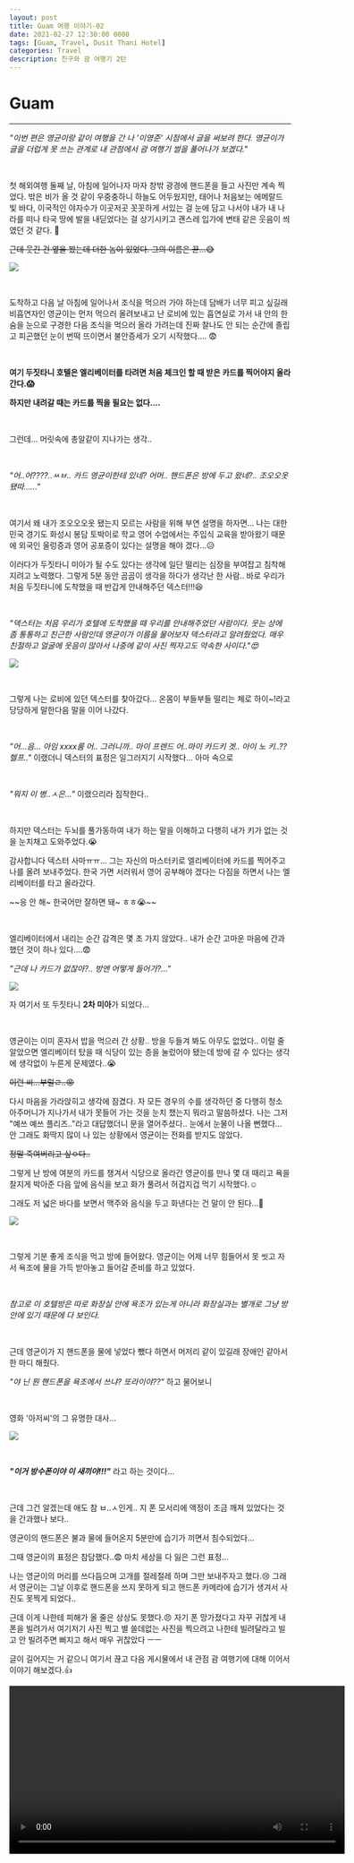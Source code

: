 ```yaml
---
layout: post
title: Guam 여행 이야기-02
date: 2021-02-27 12:30:00 0000
tags: [Guam, Travel, Dusit Thani Hotel]
categories: Travel
description: 친구와 괌 여행기 2탄
---
```


# Guam

---

_"이번 편은 영균이랑 같이 여행을 간 나 '이영준' 시점에서 글을 써보려 한다. 영균이가 글을 더럽게 못 쓰는 관계로 내 관점에서 괌 여행기 썰을 풀어나가 보겠다."_

<br>

첫 해외여행 둘째 날, 아침에 일어나자 마자 창밖 광경에 핸드폰을 들고 사진만 계속 찍었다. 밖은 비가 올 것 같이 우중충하니 하늘도 어두웠지만, 태어나 처음보는 에메랄드 빛 바다, 이국적인 야자수가 이곳저곳 꼿꼿하게 서있는 걸 눈에 담고 나서야 내가 내 나라를 떠나 타국 땅에 발을 내딛었다는 걸 상기시키고 괜스레 입가에 변태 같은 웃음이 씌였던 것 같다. :boy:

~~근데 웃긴 건 옆을 봤는데 더한 놈이 있었다. 그의 이름은 뀬...:sweat_smile:~~

![](/images/Travel/Guam/2021-02-27-13-21-20.png)

<br>

도착하고 다음 날 아침에 일어나서 조식을 먹으러 가야 하는데 담배가 너무 피고 싶길래 비흡연자인 영균이는 먼저 먹으러 올려보내고 난 로비에 있는 흡연실로 가서 내 안의 한숨을 눈으로 구경한 다음 조식을 먹으러 올라 가려는데 진짜 찰나도 안 되는 순간에 졸립고 피곤했던 눈이 번떡 뜨이면서 불안증세가 오기 시작했다.... :fearful:

<br>

**여기 두짓타니 호텔은 엘리베이터를 타려면 처음 체크인 할 때 받은 카드를 찍어야지 올라간다.:scream:**

**하지만 내려갈 때는 카드를 찍을 필요는 없다....**

<br>

그런데... 머릿속에 총알같이 지나가는 생각..

<br>

_"어..어????..ㅆㅂ.. 카드 영균이한테 있네? 어머.. 핸드폰은 방에 두고 왔네?.. 조오오옷됐따......"_

<Br>

여기서 왜 내가 조오오오옷 됐는지 모르는 사람을 위해 부연 설명을 하자면... 나는 대한민국 경기도 화성시 봉담 토박이로 학교 영어 수업에서는 주입식 교육을 받아왔기 때문에 외국인 울렁증과 영어 공포증이 있다는 설명을 해야 겠다...:disappointed_relieved:

이러다가 두짓타니 미아가 될 수도 있다는 생각에 일단 떨리는 심장을 부여잡고 침착해지려고 노력했다. 그렇게 5분 동안 곰곰이 생각을 하다가 생각난 한 사람.. 바로 우리가 처음 두짓타니에 도착했을 때 반갑게 안내해주던 덱스터!!!:laughing:

<br>

_"덱스터는 처음 우리가 호텔에 도착했을 때 우리를 안내해주었던 사람이다. 웃는 상에 좀 통통하고 친근한 사람인데 영균이가 이름을 물어보자 덱스터라고 알려줬었다. 매우 친절하고 얼굴에 웃음이 많아서 나중에 같이 사진 찍자고도 약속한 사이다.":heart_eyes:_

![](/images/Travel/Guam/2021-02-27-13-38-55.png)

<br>

그렇게 나는 로비에 있던 덱스터를 찾아갔다... 온몸이 부들부들 떨리는 체로 하이~!라고 당당하게 말한다음 말을 이어 나갔다.

<br>

_"어...음... 아임 xxxx룸 어.. 그러니까.. 마이 프렌드 어..마이 카드키 겟.. 아이 노 키..?? 헬프.."_ 이랬더니 덱스터의 표정은 일그러지기 시작했다... 아마 속으로

<br>

_"뭐지 이 병..ㅅ은..."_ 이랬으리라 짐작한다..

<br>

하지만 덱스터는 두뇌를 풀가동하여 내가 하는 말을 이해하고 다행히 내가 키가 없는 것을 눈치채고 도와주었다.:sob:

감사합니다 덱스터 사마ㅠㅠ... 그는 자신의 마스터키로 엘리베이터에 카드를 찍어주고 나를 올려 보내주었다. 한국 가면 서러워서 영어 공부해야 겠다는 다짐을 하면서 나는 엘리베이터를 타고 올라갔다.

~~응 안 해~ 한국어만 잘하면 돼~ ㅎㅎ:sob:~~

<br>

엘리베이터에서 내리는 순간 감격은 몇 초 가지 않았다..
내가 순간 고마운 마음에 간과했던 것이 하나 있다....:fearful:

_"근데 나 카드가 없잖아?.. 방엔 어떻게 들어가?..."_

![](/images/Travel/Guam/2021-02-27-13-48-38.png)

자 여기서 또 두짓타니 **2차 미아**가 되었다...

<br>

영균이는 이미 혼자서 밥을 먹으러 간 상황.. 방을 두들겨 봐도 아무도 없었다.. 이럴 줄 알았으면 엘리베이터 탔을 때 식당이 있는 층을 눌렀어야 됐는데 방에 갈 수 있다는 생각에 생각없이 누른게 문제였다..:sob:

~~이런 씨...부럴ㄹ..:rage:~~

다시 마음을 가라앉히고 생각에 잠겼다. 자 모든 경우의 수를 생각하던 중 다행히 청소 아주머니가 지나가서 내가 못들어 가는 것을 눈치 챘는지 뭐라고 말씀하셨다. 나는 그저 "예쓰 예쓰 플리즈.."라고 대답했더니 문을 열어주셨다.. 눈에서 눈물이 나올 뻔했다... 안 그래도 화딱지 많이 나 있는 상황에서 영균이는 전화를 받지도 않았다.

~~정말 죽여버리고 싶ㅇ다..~~

그렇게 난 방에 여분의 카드를 챙겨서 식당으로 올라간 영균이를 만나 몇 대 때리고 욕을 찰지게 박아준 다음 앞에 음식을 보고 화가 풀려서 허겁지겁 먹기 시작했다.:relaxed:

그래도 저 넓은 바다를 보면서 맥주와 음식을 두고 화낸다는 건 말이 안 된다...:heartbeat:

![](/images/Travel/Guam/2021-02-27-13-56-56.png)

<br>

그렇게 기분 좋게 조식을 먹고 방에 들어왔다. 영균이는 어제 너무 힘들어서 못 씻고 자서 욕조에 물을 가득 받아놓고 들어갈 준비를 하고 있었다.

<br>

_참고로 이 호텔방은 따로 화장실 안에 욕조가 있는게 아니라 화장실과는 별개로 그냥 방 안에 있기 때문에 다 보인다._

<br>

근데 영균이가 지 핸드폰을 물에 넣었다 뺐다 하면서 머저리 같이 있길래 장애인 같아서 한 마디 해줬다.

_"야 닌 뭔 핸드폰을 욕조에서 쓰냐? 또라이야??"_ 하고 물어보니

<br>

영화 '아저씨'의 그 유명한 대사...

![](/images/Travel/Guam/2021-02-27-14-03-47.png)

<br>

_**"이거 방수폰이야 이 새끼야!!!"**_ 라고 하는 것이다...

<br>

근데 그건 알겠는데 애도 참 ㅂ..ㅅ인게.. 지 폰 모서리에 액정이 조금 깨져 있었다는 것을 간과했나 보다..

영균이의 핸드폰은 불과 물에 들어온지 5분만에 습기가 끼면서 침수되었다...

그때 영균이의 표정은 참담했다..:fearful: 마치 세상을 다 잃은 그런 표정...

나는 영균이의 머리를 쓰다듬으며 고개를 절레절레 하며 그만 보내주자고 했다.:cry:
그래서 영균이는 그날 이후로 핸드폰을 쓰지 못하게 되고 핸드폰 카메라에 습기가 생겨서 사진도 못찍게 되었다..

근데 이게 나한테 피해가 올 줄은 상상도 못했다.:angry: 자기 폰 망가졌다고 자꾸 귀찮게 내 폰을 빌려가서 여기저기 사진 찍고 별 쓸데없는 사진을 찍으려고 나한테 빌려달라고 빌고 안 빌려주면 삐지고 해서 매우 귀찮았다 ㅡㅡ

글이 길어지는 거 같으니 여기서 끊고 다음 게시물에서 내 관점 괌 여행기에 대해 이어서 이야기 해보겠다.:thumbsup:

<video width="600" controls="controls">
  <source src="/image/Travel/Guam/guam.mp4">
</video>
